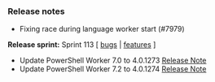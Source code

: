 ### Release notes
<!-- Please add your release notes in the following format:
- My change description (#PR)
-->
- Fixing race during language worker start (#7979)

**Release sprint:** Sprint 113
[ [bugs](https://github.com/Azure/azure-functions-host/issues?q=is%3Aissue+milestone%3A%22Functions+Sprint+113%22+label%3Abug+is%3Aclosed) | [features](https://github.com/Azure/azure-functions-host/issues?q=is%3Aissue+milestone%3A%22Functions+Sprint+113%22+label%3Afeature+is%3Aclosed) ]
- Update PowerShell Worker 7.0 to 4.0.1273 [Release Note](https://github.com/Azure/azure-functions-powershell-worker/releases/tag/v4.0.1273)
- Update PowerShell Worker 7.2 to 4.0.1274 [Release Note](https://github.com/Azure/azure-functions-powershell-worker/releases/tag/v4.0.1274)